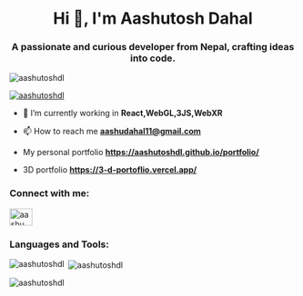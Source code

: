 <h1 align="center">Hi 👋, I'm Aashutosh Dahal</h1>
<h3 align="center">A passionate and curious developer from Nepal, crafting ideas into code.</h3>
<p align="left"> <img src="https://komarev.com/ghpvc/?username=aashutoshdl&label=Profile%20views&color=0e75b6&style=flat" alt="aashutoshdl" /> </p>

<p align="left"> <a href="https://github.com/ryo-ma/github-profile-trophy"><img src="https://github-profile-trophy.vercel.app/?username=aashutoshdl" alt="aashutoshdl" /></a> </p>

- 🌱 I’m currently working in **React,WebGL,3JS,WebXR**

- 📫 How to reach me **aashudahal11@gmail.com**  
- My personal portfolio **https://aashutoshdl.github.io/portfolio/**
- 3D portfolio **https://3-d-portoflio.vercel.app/**

<h3 align="left">Connect with me:</h3>
<p align="left">
<a href="https://instagram.com/aashu_dahal" target="blank"><img align="center" src="https://raw.githubusercontent.com/rahuldkjain/github-profile-readme-generator/master/src/images/icons/Social/instagram.svg" alt="aashu_dahal" height="30" width="40" /></a>
</p>

<h3 align="left">Languages and Tools:</h3>

<p><img align="left" src="https://github-readme-stats.vercel.app/api/top-langs?username=aashutoshdl&show_icons=true&locale=en&layout=compact" alt="aashutoshdl" /></p>

<p>&nbsp;<img align="center" src="https://github-readme-stats.vercel.app/api?username=aashutoshdl&show_icons=true&locale=en" alt="aashutoshdl" /></p>

<p><img align="center" src="[https://github-readme-streak-stats.herokuapp.com/?user=aashutoshdl](https://github-readme-streak-stats.herokuapp.com/?user=aashutoshdl)&" alt="aashutoshdl" /></p>
